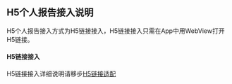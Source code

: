 ## H5个人报告接入说明  

H5个人报告接入方式为H5链接接入，H5链接接入只需在App中用WebView打开H5链接。

#### H5链接接入  

H5链接接入详细说明请移步[H5链接适配](H5链接适配.md)
